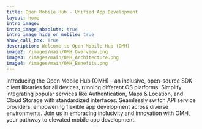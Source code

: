 ```yaml
---
title: Open Mobile Hub - Unified App Development
layout: home
intro_image: 
intro_image_absolute: true
intro_image_hide_on_mobile: true
show_call_box: True
description: Welcome to Open Mobile Hub (OMH)
image2: /images/main/OMH_Overview.png
image3: /images/main/OMH_Architecture.png
image4: /images/main/OMH_Benefits.png
---
```


Introducing the Open Mobile Hub (OMH) – an inclusive, open-source SDK client libraries for all devices, running different OS platforms. Simplify integrating popular services like Authentication, Maps & Location, and Cloud Storage with standardized interfaces. Seamlessly switch API service providers, empowering flexible app development across diverse environments. Join us in embracing inclusivity and innovation with OMH, your pathway to elevated mobile app development.
